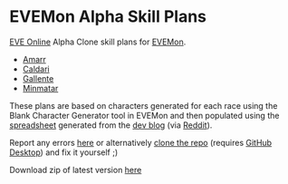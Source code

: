 # EVEMon Alpha Skill Plans

[EVE Online](https://www.eveonline.com/) Alpha Clone skill plans for [EVEMon](https://evemondevteam.github.io/evemon/).

- [Amarr](https://raw.githubusercontent.com/batstyx/evemon-alpha-skill-plans/master/Amarr%20-%20Alpha%20Skills.xml)
- [Caldari](https://raw.githubusercontent.com/batstyx/evemon-alpha-skill-plans/master/Caldari%20-%20Alpha%20Skills.xml)
- [Gallente](https://raw.githubusercontent.com/batstyx/evemon-alpha-skill-plans/master/Gallente%20-%20Alpha%20Skills.xml)
- [Minmatar](https://raw.githubusercontent.com/batstyx/evemon-alpha-skill-plans/master/Minmatar%20-%20Alpha%20Skills.xml)

These plans are based on characters generated for each race using the Blank Character Generator tool in EVEMon and then populated using the [spreadsheet](https://docs.google.com/spreadsheets/d/1zSAmxqlqyWjPNxgfadJD8gSIwDFw58i6bPD7NA7AwIU/) generated from the [dev blog](https://community.eveonline.com/news/dev-blogs/introducing-clone-states-and-the-future-of-access-to-eve-online/) (via [Reddit](https://www.reddit.com/r/Eve/comments/50ikm5/spreadsheet_alphaclone_skills/)).

Report any errors [here](https://github.com/batstyx/evemon-alpha-skill-plans/issues/new) or alternatively [clone the repo](github-windows://openRepo/https://github.com/batstyx/evemon-alpha-skill-plans) (requires [GitHub Desktop](https://desktop.github.com/)) and fix it yourself ;)

Download zip of latest version [here](https://github.com/batstyx/evemon-alpha-skill-plans/releases)

